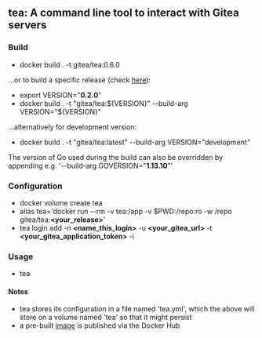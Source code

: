 ## tea: A command line tool to interact with Gitea servers

### Build
- docker build . -t gitea/tea:0.6.0

...or to build a specific release (check [here](https://gitea.com/gitea/tea/releases)):

- export VERSION="<b>0.2.0</b>"
- docker build . -t "gitea/tea:${VERSION}" --build-arg VERSION="${VERSION}"

...alternatively for development version:

- docker build . -t "gitea/tea:latest" --build-arg VERSION="development"

The version of Go used during the build can also be overridden by appending e.g. '--build-arg GOVERSION="<b>1.13.10</b>"'

### Configuration
- docker volume create tea
- alias tea='docker run --rm -v tea:/app -v $PWD:/repo:ro -w /repo gitea/tea:<b><your_release></b>'
- tea login add -n <b><name_this_login></b> -u <b><your_gitea_url></b> -t <b><your_gitea_application_token></b> -i

### Usage
- tea

#### Notes
- tea stores its configuration in a file named 'tea.yml', which the above will store on a volume named 'tea' so that it might persist
- a pre-built [image](https://hub.docker.com/repository/docker/tgerczei/tea) is published via the Docker Hub
